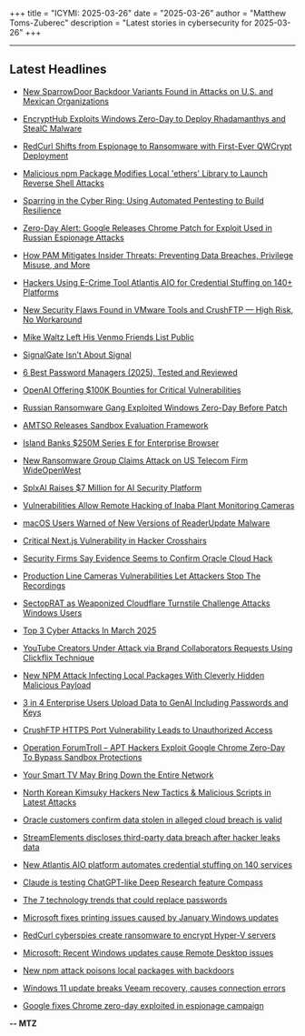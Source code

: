 +++
title = "ICYMI: 2025-03-26"
date = "2025-03-26"
author = "Matthew Toms-Zuberec"
description = "Latest stories in cybersecurity for 2025-03-26"
+++

---------------------------------------------------------------------------
## Latest Headlines
- [New SparrowDoor Backdoor Variants Found in Attacks on U.S. and Mexican Organizations](https://thehackernews.com/2025/03/new-sparrowdoor-backdoor-variants-found.html)

- [EncryptHub Exploits Windows Zero-Day to Deploy Rhadamanthys and StealC Malware](https://thehackernews.com/2025/03/encrypthub-exploits-windows-zero-day-to.html)

- [RedCurl Shifts from Espionage to Ransomware with First-Ever QWCrypt Deployment](https://thehackernews.com/2025/03/redcurl-shifts-from-espionage-to.html)

- [Malicious npm Package Modifies Local 'ethers' Library to Launch Reverse Shell Attacks](https://thehackernews.com/2025/03/malicious-npm-package-modifies-local.html)

- [Sparring in the Cyber Ring: Using Automated Pentesting to Build Resilience](https://thehackernews.com/2025/03/sparring-in-cyber-ring-using-automated.html)

- [Zero-Day Alert: Google Releases Chrome Patch for Exploit Used in Russian Espionage Attacks](https://thehackernews.com/2025/03/zero-day-alert-google-releases-chrome.html)

- [How PAM Mitigates Insider Threats: Preventing Data Breaches, Privilege Misuse, and More](https://thehackernews.com/2025/03/how-pam-mitigates-insider-threats.html)

- [Hackers Using E-Crime Tool Atlantis AIO for Credential Stuffing on 140+ Platforms](https://thehackernews.com/2025/03/hackers-using-e-crime-tool-atlantis-aio.html)

- [New Security Flaws Found in VMware Tools and CrushFTP — High Risk, No Workaround](https://thehackernews.com/2025/03/new-security-flaws-found-in-vmware.html)

- [Mike Waltz Left His Venmo Friends List Public](https://www.wired.com/story/michael-waltz-left-his-venmo-public/)

- [SignalGate Isn’t About Signal](https://www.wired.com/story/signalgate-isnt-about-signal/)

- [6 Best Password Managers (2025), Tested and Reviewed](https://www.wired.com/story/best-password-managers/)

- [OpenAI Offering $100K Bounties for Critical Vulnerabilities](https://www.securityweek.com/openai-offering-100k-bounties-for-critical-vulnerabilities/)

- [Russian Ransomware Gang Exploited Windows Zero-Day Before Patch](https://www.securityweek.com/russian-ransomware-gang-exploited-windows-zero-day-before-patch/)

- [AMTSO Releases Sandbox Evaluation Framework](https://www.securityweek.com/amtso-releases-sandbox-evaluation-framework/)

- [Island Banks $250M Series E for Enterprise Browser](https://www.securityweek.com/island-banks-250m-series-e-for-enterprise-browser/)

- [New Ransomware Group Claims Attack on US Telecom Firm WideOpenWest](https://www.securityweek.com/new-ransomware-group-claims-attack-on-us-telecom-firm-wideopenwest/)

- [SplxAI Raises $7 Million for AI Security Platform](https://www.securityweek.com/splxai-raises-7-million-for-ai-security-platform/)

- [Vulnerabilities Allow Remote Hacking of Inaba Plant Monitoring Cameras](https://www.securityweek.com/vulnerabilities-allow-remote-hacking-of-inaba-plant-monitoring-cameras/)

- [macOS Users Warned of New Versions of ReaderUpdate Malware](https://www.securityweek.com/macos-users-warned-of-new-versions-of-readerupdate-malware/)

- [Critical Next.js Vulnerability in Hacker Crosshairs](https://www.securityweek.com/critical-next-js-vulnerability-in-hacker-crosshairs/)

- [Security Firms Say Evidence Seems to Confirm Oracle Cloud Hack](https://www.securityweek.com/security-firms-say-evidence-seems-to-confirm-oracle-cloud-hack/)

- [Production Line Cameras Vulnerabilities Let Attackers Stop The Recordings](https://cybersecuritynews.com/production-line-cameras-vulnerabilities/)

- [SectopRAT as Weaponized Cloudflare Turnstile Challenge Attacks Windows Users](https://cybersecuritynews.com/sectoprat-as-weaponized-cloudflare/)

- [Top 3 Cyber Attacks In March 2025](https://cybersecuritynews.com/top-3-cyber-attacks-in-march-2025/)

- [YouTube Creators Under Attack via Brand Collaborators Requests Using Clickflix Technique](https://cybersecuritynews.com/youtube-creators-under-attack-via-brand-collaborators-requests/)

- [New NPM Attack Infecting Local Packages With Cleverly Hidden Malicious Payload](https://cybersecuritynews.com/new-npm-attack-infecting-local-packages/)

- [3 in 4 Enterprise Users Upload Data to GenAI Including Passwords and Keys](https://cybersecuritynews.com/3-in-4-enterprise-users-upload-data-to-genai/)

- [CrushFTP HTTPS Port Vulnerability Leads to Unauthorized Access](https://cybersecuritynews.com/crushftp-https-port-vulnerability/)

- [Operation ForumTroll – APT Hackers Exploit Google Chrome Zero-Day To Bypass Sandbox Protections](https://cybersecuritynews.com/operation-forumtroll-apt-hackers-exploit-google-chrome-zero-day/)

- [Your Smart TV May Bring Down the Entire Network](https://cybersecuritynews.com/smart-tv-bring-down-entire-network/)

- [North Korean Kimsuky Hackers New Tactics & Malicious Scripts in Latest Attacks](https://cybersecuritynews.com/north-korean-kimsuky-hackers-new-tactics-malicious-scripts/)

- [Oracle customers confirm data stolen in alleged cloud breach is valid](https://www.bleepingcomputer.com/news/security/oracle-customers-confirm-data-stolen-in-alleged-cloud-breach-is-valid/)

- [StreamElements discloses third-party data breach after hacker leaks data](https://www.bleepingcomputer.com/news/security/streamelements-discloses-third-party-data-breach-after-hacker-leaks-data/)

- [New Atlantis AIO platform automates credential stuffing on 140 services](https://www.bleepingcomputer.com/news/security/new-atlantis-aio-automates-credential-stuffing-on-140-services/)

- [Claude is testing ChatGPT-like Deep Research feature Compass](https://www.bleepingcomputer.com/news/artificial-intelligence/claude-is-testing-chatgpt-like-deep-research-feature-compass/)

- [The 7 technology trends that could replace passwords](https://www.bleepingcomputer.com/news/security/the-7-technology-trends-that-could-replace-passwords/)

- [Microsoft fixes printing issues caused by January Windows updates](https://www.bleepingcomputer.com/news/microsoft/microsoft-fixes-printing-issues-caused-by-january-windows-updates/)

- [RedCurl cyberspies create ransomware to encrypt Hyper-V servers](https://www.bleepingcomputer.com/news/security/redcurl-cyberspies-create-ransomware-to-encrypt-hyper-v-servers/)

- [Microsoft: Recent Windows updates cause Remote Desktop issues](https://www.bleepingcomputer.com/news/microsoft/microsoft-recent-windows-updates-cause-remote-desktop-issues/)

- [New npm attack poisons local packages with backdoors](https://www.bleepingcomputer.com/news/security/new-npm-attack-poisons-local-packages-with-backdoors/)

- [Windows 11 update breaks Veeam recovery, causes connection errors](https://www.bleepingcomputer.com/news/microsoft/windows-11-update-breaks-veeam-recovery-causes-connection-errors/)

- [Google fixes Chrome zero-day exploited in espionage campaign](https://www.bleepingcomputer.com/news/security/google-fixes-chrome-zero-day-exploited-in-espionage-campaign/)

**-- MTZ**